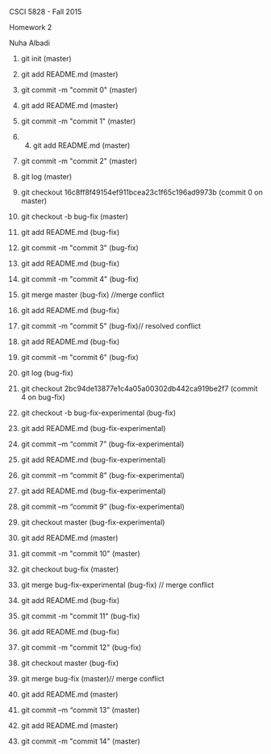 CSCI 5828 - Fall 2015

Homework 2

Nuha Albadi

1. git init (master)

2. git add README.md (master)

3. git commit -m "commit 0" (master)

4. git add README.md (master)

5. git commit -m "commit 1" (master)

6. 4. git add README.md (master)

5. git commit -m "commit 2" (master)

6. git log (master)

7. git checkout 16c8ff8f49154ef911bcea23c1f65c196ad9973b (commit 0 on master)

8. git checkout -b bug-fix (master)

9. git add README.md (bug-fix)

10. git commit -m "commit 3" (bug-fix)

11. git add README.md (bug-fix)

12. git commit -m "commit 4" (bug-fix)

13. git merge master (bug-fix) //merge conflict 

14. git add README.md (bug-fix)

15. git commit -m "commit 5" (bug-fix)// resolved conflict 

16. git add README.md (bug-fix)

17. git commit -m "commit 6" (bug-fix) 

18. git log (bug-fix)

19. git checkout 2bc94de13877e1c4a05a00302db442ca919be2f7 (commit 4 on bug-fix)

20. git checkout -b bug-fix-experimental (bug-fix)

21. git add README.md (bug-fix-experimental)

22. git commit –m “commit 7” (bug-fix-experimental)

23. git add README.md (bug-fix-experimental)

24. git commit –m “commit 8” (bug-fix-experimental)

25. git add README.md (bug-fix-experimental)

26. git commit –m “commit 9” (bug-fix-experimental)

27. git checkout master (bug-fix-experimental)

28. git add README.md (master)

29. git commit -m "commit 10" (master)

30. git checkout bug-fix (master)

31. git merge bug-fix-experimental (bug-fix) // merge conflict 

32. git add README.md (bug-fix)

33. git commit -m "commit 11" (bug-fix)

34. git add README.md (bug-fix)

35. git commit -m "commit 12" (bug-fix)

36. git checkout master (bug-fix)

37. git merge bug-fix (master)// merge conflict 

38. git add README.md (master)

39. git commit –m “commit 13” (master) 

40. git add README.md (master)

41. git commit -m "commit 14" (master)
